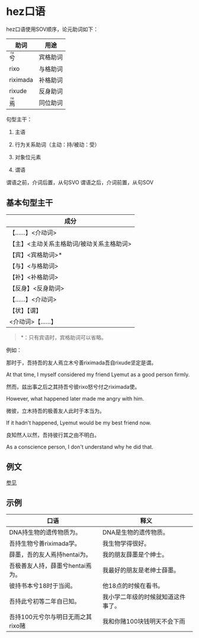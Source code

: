 # hez口语

hez口语使用SOV顺序，论元助词如下：

|助词|用途|
|-|-|
|<ruby><rb>兮</rb><rt>ria</rt></ruby>|宾格助词|
|rixo|与格助词|
|riximada|补格助词|
|rixude|反身助词|
|<ruby><rb>焉</rb><rt>rie</rt></ruby>|同位助词|

句型主干：

1. 主语

2. 行为关系助词（主动：持/被动：受）

3. 对象位元素

4. 谓语

谓语之前，介词后置，从句SVO
谓语之后，介词前置，从句SOV

## 基本句型主干

|成分|
|-|
|【……】<介动词>|
|【主】<主动关系主格助词/被动关系主格助词>|
|【宾】<宾格助词>*|
|【与】<与格助词>|
|【补】<补格助词>|
|【反身】<反身助词>|
|【……】<介动词>|
|【状】【谓】|
|<介动词>【……】|

> *：只有宾语时，宾格助词可以省略。

例如：

那时于，吾持吾的友人焉立木兮善riximada吾自rixude坚定是谓。

At that time, I myself considered my friend Lyemut as a good person firmly.

然而，兹出事之后之其持吾兮彼rixo怒兮付之riximada使。

However, what happened later made me angry with him.

微彼，立木持吾的极善友人此时于本当为。

If it hadn't happened, Lyemut would be my best friend now.

良知然人以然，吾持彼行其之由不明白。

As a conscience person, I don't understand why he did that.

## 例文

[参见](../杂项/hez文言体-书面语-口语比较.md)

## 示例

|口语|释义|
|-|-|
|DNA持生物的遗传物质为。|DNA是生物的遗传物质。|
|吾持生物兮善riximada学。|我生物学得很好。|
|薛墨，吾的友人焉持hentai为。|我的朋友薛墨是个绅士。|
|吾极善友人持，薛墨兮hentai焉为。|我最好的朋友是老绅士薛墨。|
|彼持书本兮18时于当阅。|他18点的时候在看书。|
|吾持此兮初等二年自已知。|我小学二年级的时候就知道这件事了。|
|吾持100元兮尔与明日无雨之其rixo赌|我和你赌100块钱明天不会下雨|